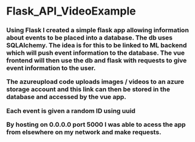# Flask_API_VideoExample

<h3> Using Flask I created a simple flask app allowing information about events to be placed into a database. The db uses SQLAlchemy. The idea is for this to be linked to ML backend which will push event information to the database. The vue frontend will then use the db and flask with requests to give event information to the user. 

The azureupload code uploads images / videos to an azure storage account and this link can then be stored in the database and accessed by the vue app.

Each event is given a random ID using uuid

By hosting on 0.0.0.0 port 5000 I was able to acess the app from elsewhere on my network and make requests.</h3>

